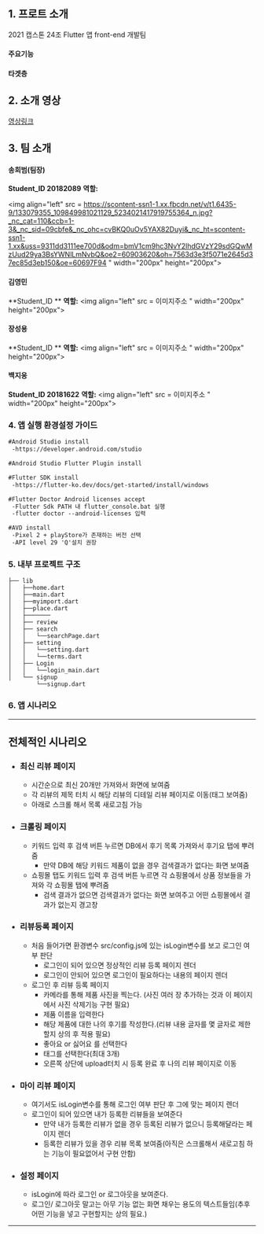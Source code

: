 ## 1. 프로트 소개

2021 캡스톤 24조 Flutter 앱 front-end 개발팀 

#### 주요기능

#### 타겟층

## 2. 소개 영상

[영상링크](링크주소)

## 3. 팀 소개

#### **송희범(팀장)**
**Student_ID 20182089**
**역할:**

<img align="left" src = https://scontent-ssn1-1.xx.fbcdn.net/v/t1.6435-9/133079355_109849981021129_5234021417919755364_n.jpg?_nc_cat=110&ccb=1-3&_nc_sid=09cbfe&_nc_ohc=cvBKQ0uOv5YAX82Duyi&_nc_ht=scontent-ssn1-1.xx&uss=9311dd3111ee700d&odm=bmV1cm9hc3NvY2lhdGVzY29sdGQwMzUud29ya3BsYWNlLmNvbQ&oe2=60903620&oh=7563d3e3f5071e2645d37ec85d3eb150&oe=60697F94
" width="200px" height="200px">

#### **김영민**
**Student_ID **
**역할:**
<img align="left" src = 이미지주소
" width="200px" height="200px">

#### **장성용**
**Student_ID **
**역할:**
<img align="left" src = 이미지주소
" width="200px" height="200px">

#### **백지웅**
**Student_ID 20181622**
**역할:**
<img align="left" src = 이미지주소
" width="200px" height="200px">

### 4. 앱 실행 환경설정 가이드

  ```markdown
  #Android Studio install
   -https://developer.android.com/studio
  ```

  ```markdown
  #Android Studio Flutter Plugin install
  ```
  
  ```markdown
  #Flutter SDK install
   -https://flutter-ko.dev/docs/get-started/install/windows
  ```
  
  ```markdown
  #Flutter Doctor Android licenses accept
   -Flutter Sdk PATH 내 flutter_console.bat 실행
   -flutter doctor --android-licenses 입력
  ```
  
  ```markdown
  #AVD install
   -Pixel 2 + playStore가 존재하는 버전 선택
   -API level 29 'Q'설치 권장
```

### 5.  내부 프로젝트 구조
```
├── lib
│   ├──home.dart
│   ├──main.dart
│   ├──myimport.dart
│   ├──place.dart
│   ├───────
│   ├── review   
│   ├── search
│   │   └──searchPage.dart
│   ├── setting
│   │   └──setting.dart
│   │   └──terms.dart
│   ├── Login
│   │   └──login_main.dart
│   └── signup
        └──signup.dart
```

### 6. 앱 시나리오
---

## 전체적인 시나리오

- ### 최신 리뷰 페이지
  - 시간순으로 최신 20개만 가져와서 화면에 보여줌
  - 각 리뷰의 제목 터치 시 해당 리뷰의 디테일 리뷰 페이지로 이동(태그 보여줌)
  - 아래로 스크롤 해서 목록 새로고침 가능
- ### 크롤링 페이지
  - 키워드 입력 후 검색 버튼 누르면 DB에서 후기 목록 가져와서 후기요 탭에 뿌려줌
    - 만약 DB에 해당 키워드 제품이 없을 경우 검색결과가 없다는 화면 보여줌
  - 쇼핑몰 탭도 키워드 입력 후 검색 버튼 누르면 각 쇼핑몰에서 상품 정보들을 가져와 각 쇼핑몰 탭에 뿌려줌
    - 검색 결과가 없으면 검색결과가 없다는 화면 보여주고 어떤 쇼핑몰에서 결과가 없는지 경고창
- ### 리뷰등록 페이지
  - 처음 들어가면 환경변수 src/config.js에 있는 isLogin변수를 보고 로그인 여부 판단
    - 로그인이 되어 있으면 정상적인 리뷰 등록 페이지 렌더
    - 로그인이 안되어 있으면 로그인이 필요하다는 내용의 페이지 렌더
  - 로그인 후 리뷰 등록 페이지
    - 카메라를 통해 제품 사진을 찍는다. (사진 여러 장 추가하는 것과 이 페이지에서 사진 삭제기능 구현 필요)
    - 제품 이름을 입력한다
    - 해당 제품에 대한 나의 후기를 작성한다.(리뷰 내용 글자를 몇 글자로 제한할지 상의 후 적용 필요)
    - 좋아요 or 싫어요 를 선택한다
    - 태그를 선택한다(최대 3개)
    - 오른쪽 상단에 upload터치 시 등록 완료 후 나의 리뷰 페이지로 이동
- ### 마이 리뷰 페이지
  - 여기서도 isLogin변수를 통해 로그인 여부 판단 후 그에 맞는 페이지 렌더
  - 로그인이 되어 있으면 내가 등록한 리뷰들을 보여준다
    - 만약 내가 등록한 리뷰가 없을 경우 등록된 리뷰가 없으니 등록해달라는 페이지 렌더
    - 등록한 리뷰가 있을 경우 리뷰 목록 보여줌(아직은 스크롤해서 새로고침 하는 기능이 필요없어서 구현 안함)
- ### 설정 페이지
  - isLogin에 따라 로그인 or 로그아웃을 보여준다.
  - 로그인/ 로그아웃 말고는 아무 기능 없는 화면 채우는 용도의 텍스트들임(추후 어떤 기능을 넣고 구현할지는 상의 필요.)

---
